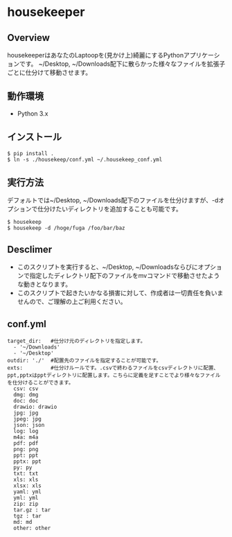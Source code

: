 # housekeeper
## Overview
housekeeperはあなたのLaptoopを(見かけ上)綺麗にするPythonアプリケーションです。
~/Desktop, ~/Downloads配下に散らかった様々なファイルを拡張子ごとに仕分けて移動させます。

## 動作環境
* Python 3.x

## インストール
```
$ pip install .
$ ln -s ./housekeep/conf.yml ~/.housekeep_conf.yml
```

## 実行方法
デフォルトでは~/Desktop, ~/Downloads配下のファイルを仕分けますが、-dオプションで仕分けたいディレクトリを追加することも可能です。
```
$ housekeep
$ housekeep -d /hoge/fuga /foo/bar/baz
```

## Desclimer
* このスクリプトを実行すると、~/Desktop, ~/Downloadsならびにオプションで指定したディレクトリ配下のファイルをmvコマンドで移動させたような動きとなります。
* このスクリプトで起きたいかなる損害に対して、作成者は一切責任を負いませんので、ご理解の上ご利用ください。


## conf.yml
```
target_dir:   #仕分け元のディレクトリを指定します。
  - '~/Downloads'
  - '~/Desktop'
outdir: './'  #配置先のファイルを指定することが可能です。
exts:         #仕分けルールです。.csvで終わるファイルをcsvディレクトリに配置、ppt,pptxはpptディレクトリに配置します。こちらに定義を足すことでより様々なファイルを仕分けることができます。
  csv: csv
  dmg: dmg
  doc: doc
  drawio: drawio
  jpg: jpg
  jpeg: jpg
  json: json
  log: log
  m4a: m4a
  pdf: pdf
  png: png
  ppt: ppt
  pptx: ppt
  py: py
  txt: txt
  xls: xls
  xlsx: xls
  yaml: yml
  yml: yml
  zip: zip
  tar.gz : tar
  tgz : tar
  md: md
  other: other

```
